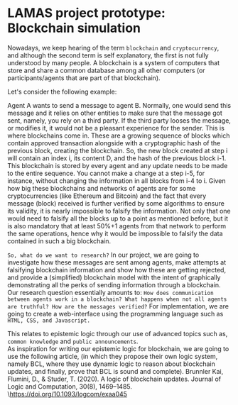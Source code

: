 # LAMAS project prototype: Blockchain simulation
Nowadays, we keep hearing of the term ``blockchain`` and ``cryptocurrency``, and although the second term is self explanatory, the first is not fully understood by many people. A blockchain is a system of computers that store and share a common database among all other computers (or participants/agents that are part of that blockchain). 

Let's consider the following example:  

Agent A wants to send a message to agent B. Normally, one would send this message and it relies on other entities to make sure that the message got sent, namely, you rely on a third party. If the third party looses the message, or modifies it, it would not be a pleasant experience for the sender. This is where blockchains come in. These are a growing sequence of blocks which contain approved transaction alongside with a cryptographic hash of the previous block, creating the blockchain. So, the new block created at step i will contain an index i, its content D, and the hash of the previous block i-1. This blockchain is stored by every agent and any update needs to be made to the entire sequence. You cannot make a change at a step i-5, for instance, without changing the information in all blocks from i-4 to i. Given how big these blockchains and networks of agents are for some cryptocurrencies (like Ethereum and Bitcoin) and the fact that every message (block) received is further verified by some algorithms to ensure its validity, it is nearly impossible to falsify the information. Not only that one would need to falsify all the blocks up to a point as mentioned before, but it is also mandatory that at least 50\%+1 agents from that network to perform the same operations, hence why it would be impossible to falsify the data contained in such a big blockchain. 

``So, what do we want to research?`` In our project, we are going to investigate how these messages are sent among agents, make attempts at falsifying blockchain information and show how these are getting rejected, and provide a (simplified) blockchain model with the intent of graphically demonstrating all the perks of sending information through a blockchain. Our research question essentially amounts to: ``How does communication between agents work in a blockchain? What happens when not all agents are truthful? How are the messages verified?`` 
For implementation, we are going to create a web-interface using the programming language such as ``HTML, CSS, and Javascript.``

This relates to epistemic logic through our use of advanced topics such as, ``common knowledge`` and ``public announcements``.  
As inspiration for writing our epistemic logic for blockchain, we are going to use the following article, (in which they propose their own logic system, namely BCL, where they use dynamic logic to reason about blockchain updates, and finally, prove that BCL is sound and complete). 
Brunnler Kai, Flumini, D., \& Studer, T. (2020). A logic of blockchain updates. Journal of Logic and Computation, 30(8), 1469–1485. \\https://doi.org/10.1093/logcom/exaa045


